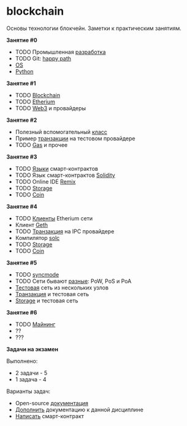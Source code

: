 # blockchain

Основы технологии блокчейн. Заметки к практическим занятиям.

**Занятие #0**

- TODO Промышленная [разработка](00/development.md)
- TODO Git: [happy path](00/git.md)
- [OS](00/os.md)
- [Python](00/python.md)

**Занятие #1**

- TODO [Blockchain](01/blockchain.md)
- TODO [Etherium](01/etherium.md) 
- TODO [Web3](01/web3.md) и провайдеры

**Занятие #2**

- Полезный вспомогательный [класс](02/wrapper.md)
- Пример [транзакции](02/transaction.md) на тестовом провайдере
- TODO [Gas](02/gas.md) и прочее

**Занятие #3**

- TODO [Языки](03/contract.md) смарт-контрактов 
- TODO Язык смарт-контрактов [Solidity](03/solidity.md)
- TODO Online IDE [Remix](03/remix.md)
- TODO [Storage](03/storage.md)
- TODO [Coin](03/coin.md)

**Занятие #4**

- TODO [Клиенты](04/client.md) Etherium сети
- Клиент [Geth](04/geth.md)
- TODO [Транзакция](04/transaction.md) на IPC провайдере
- Компилятор [solc](04/solc.md)
- TODO [Storage](04/storage.md)
- TODO [Coin](04/coin.md)

**Занятие #5**

- TODO [syncmode](05/sync.md)
- TODO Сети бывают [разные](05/protocol.md): PoW, PoS и PoA
- [Тестовая](05/testnet.md) сеть из нескольких узлов
- [Транзакция](05/transaction.md) и тестовая сеть
- [Storage](05/storage.md) и тестовая сеть

**Занятие #6**

- TODO [Майнинг](06/mining.md)
- ??
- ???

**Задачи на экзамен**

Выполнено:
- 2 задачи - 5
- 1 задача - 4

Варианты задач:
- Open-source [документация](tasks/open.md)
- [Дополнить](tasks/doc.md) документацию к данной дисциплине
- [Написать](tasks/contract.md) смарт-контракт
